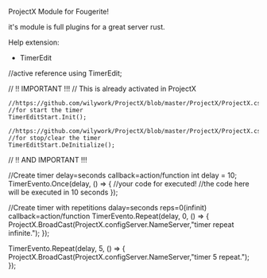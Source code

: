 ProjectX Module for Fougerite!

it's module is full plugins for a great server rust.



Help extension:

- TimerEdit

//active reference
using TimerEdit;

// !! IMPORTANT !!!
// This is already activated in ProjectX

    //https://github.com/wilywork/ProjectX/blob/master/ProjectX/ProjectX.cs#L390
    //for start the timer
    TimerEditStart.Init();

    //https://github.com/wilywork/ProjectX/blob/master/ProjectX/ProjectX.cs#L483
    //for stop/clear the timer
    TimerEditStart.DeInitialize();

// !! AND IMPORTANT !!!

//Create timer  delay=seconds  callback=action/function
int delay = 10;
TimerEvento.Once(delay, () => {
    //your code for executed!
    //the code here will be executed in 10 seconds
});

//Create timer with repetitions  dalay=seconds  reps=0(infinit)  callback=action/function
TimerEvento.Repeat(delay, 0, () => {
    ProjectX.BroadCast(ProjectX.configServer.NameServer,"timer repeat infinite.");
});

TimerEvento.Repeat(delay, 5, () => {
    ProjectX.BroadCast(ProjectX.configServer.NameServer,"timer 5 repeat.");
});
